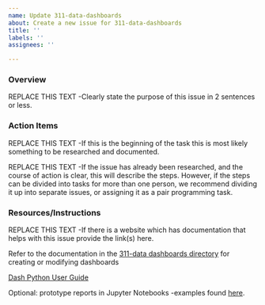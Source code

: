 ```yaml
---
name: Update 311-data-dashboards
about: Create a new issue for 311-data-dashboards
title: ''
labels: ''
assignees: ''

---
```


### Overview
REPLACE THIS TEXT -Clearly state the purpose of this issue in 2 sentences or less.

### Action Items
REPLACE THIS TEXT -If this is the beginning of the task this is most likely something to be researched and documented.

REPLACE THIS TEXT -If the issue has already been researched, and the course of action is clear, this will describe the steps.  However, if the steps can be divided into tasks for more than one person, we recommend dividing it up into separate issues, or assigning it as a pair programming task.

### Resources/Instructions

REPLACE THIS TEXT -If there is a website which has documentation that helps with this issue provide the link(s) here.

Refer to the documentation in the [311-data dashboards directory](https://github.com/hackforla/311-data/tree/dev/server/dash/dashboards) for creating or modifying dashboards

[Dash Python User Guide](https://dash.plotly.com/)

Optional: prototype reports in Jupyter Notebooks -examples found [here](https://drive.google.com/drive/u/3/folders/1P-uID8FpnqwvYlUmzWsmgU4pxRSeb72z). 
